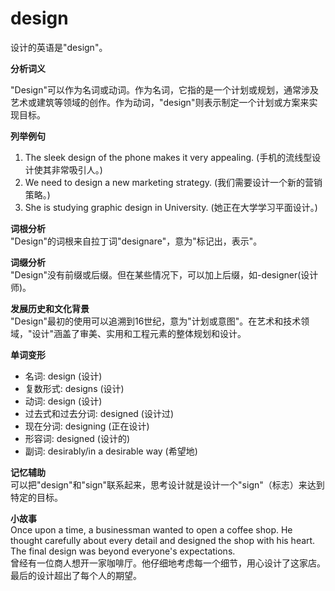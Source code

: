 # design

设计的英语是"design"。

  

**分析词义**

  

"Design"可以作为名词或动词。作为名词，它指的是一个计划或规划，通常涉及艺术或建筑等领域的创作。作为动词，"design"则表示制定一个计划或方案来实现目标。

  

**列举例句**

  

1.  The sleek design of the phone makes it very appealing. (手机的流线型设计使其非常吸引人。)
2.  We need to design a new marketing strategy. (我们需要设计一个新的营销策略。)
3.  She is studying graphic design in University. (她正在大学学习平面设计。)

  

**词根分析**  
"Design"的词根来自拉丁词"designare"，意为"标记出，表示"。

  

**词缀分析**  
"Design"没有前缀或后缀。但在某些情况下，可以加上后缀，如-designer(设计师)。

  

**发展历史和文化背景**  
"Design"最初的使用可以追溯到16世纪，意为"计划或意图"。在艺术和技术领域，"设计"涵盖了审美、实用和工程元素的整体规划和设计。

  

**单词变形**

  

*   名词: design (设计)
*   复数形式: designs (设计)
*   动词: design (设计)
*   过去式和过去分词: designed (设计过)
*   现在分词: designing (正在设计)
*   形容词: designed (设计的)
*   副词: desirably/in a desirable way (希望地)

  

**记忆辅助**  
可以把"design"和"sign"联系起来，思考设计就是设计一个"sign"（标志）来达到特定的目标。

  

**小故事**  
Once upon a time, a businessman wanted to open a coffee shop. He thought carefully about every detail and designed the shop with his heart. The final design was beyond everyone's expectations.  
曾经有一位商人想开一家咖啡厅。他仔细地考虑每一个细节，用心设计了这家店。最后的设计超出了每个人的期望。
